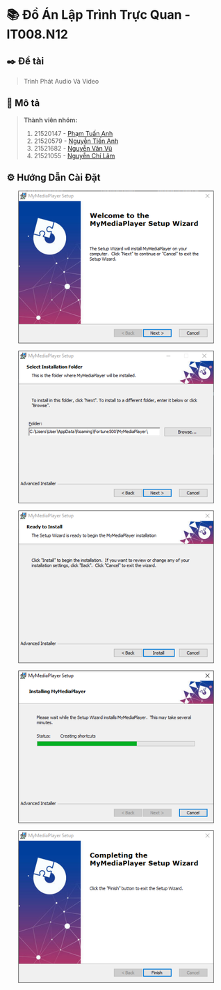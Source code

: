 # 📚 Đồ Án Lập Trình Trực Quan - IT008.N12

## ✒️ Đề tài

 > Trình Phát Audio Và Video

## 📄 Mô tả

 > **Thành viên nhóm:**
 > 1. 21520147	- [Phạm Tuấn Anh](https://github.com/DickyDicky7) 
 > 2. 21520579	- [Nguyễn Tiến Anh](https://github.com/4nh3k)
 > 3. 21521682	- [Nguyễn Văn Vũ](https://github.com/JustVvu)
 > 4. 21521055	- [Nguyễn Chí Lâm](https://github.com/Loading1369)

## ⚙️ Hướng Dẫn Cài Đặt

<p align="center">
  <img src="https://github.com/DickyDicky7/IT008.N12/blob/master/README/SETUPGUIDE/1.png?raw=true" width="450" height="350" />
</p>

<p align="center">
  <img src="https://github.com/DickyDicky7/IT008.N12/blob/master/README/SETUPGUIDE/2.png?raw=true" width="450" height="350" />
</p>

<p align="center">
  <img src="https://github.com/DickyDicky7/IT008.N12/blob/master/README/SETUPGUIDE/3.png?raw=true" width="450" height="350" />
</p>

<p align="center">
  <img src="https://github.com/DickyDicky7/IT008.N12/blob/master/README/SETUPGUIDE/4.png?raw=true" width="450" height="350" />
</p>

<p align="center">
  <img src="https://github.com/DickyDicky7/IT008.N12/blob/master/README/SETUPGUIDE/5.png?raw=true" width="450" height="350" />
</p>
 
